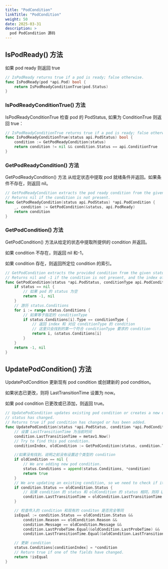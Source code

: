 ```yaml
---
title: "PodCondition"
linkTitle: "PodCondition"
weight: 50
date: 2025-03-31
description: >
  pod PodCondition 源码
---
```



## IsPodReady() 方法

如果 pod ready 则返回 true

```go
// IsPodReady returns true if a pod is ready; false otherwise.
func IsPodReady(pod *api.Pod) bool {
	return IsPodReadyConditionTrue(pod.Status)
}
```

### IsPodReadyConditionTrue() 方法

IsPodReadyConditionTrue 检查 pod 的 PodStatus, 如果为 ConditionTrue 则返回 true：

```go
// IsPodReadyConditionTrue returns true if a pod is ready; false otherwise.
func IsPodReadyConditionTrue(status api.PodStatus) bool {
	condition := GetPodReadyCondition(status)
	return condition != nil && condition.Status == api.ConditionTrue
}
```

### GetPodReadyCondition() 方法

GetPodReadyCondition() 方法 从给定状态中提取 pod 就绪条件并返回。如果条件不存在，则返回 nil。

```go
// GetPodReadyCondition extracts the pod ready condition from the given status and returns that.
// Returns nil if the condition is not present.
func GetPodReadyCondition(status api.PodStatus) *api.PodCondition {
	_, condition := GetPodCondition(&status, api.PodReady)
	return condition
}
```

### GetPodCondition() 方法

GetPodCondition() 方法从给定的状态中提取所提供的 condition 并返回。

如果 condition 不存在，则返回 nil 和-1，

如果 condition 存在，则返回所定位 condition 的索引。

```go
// GetPodCondition extracts the provided condition from the given status and returns that.
// Returns nil and -1 if the condition is not present, and the index of the located condition.
func GetPodCondition(status *api.PodStatus, conditionType api.PodConditionType) (int, *api.PodCondition) {
	if status == nil {
		// 如果 pod 的 status 为空
		return -1, nil
	}
	// 游历 status.Conditions
	for i := range status.Conditions {
		// 如果等于指定的 conditionType
		if status.Conditions[i].Type == conditionType {
			// 返回 index 和 对应 conditionType 的 condition
			// 这里只会找到的第一个符合 conditionType 要求的 condition
			return i, &status.Conditions[i]
		}
	}
	return -1, nil
}
```

## UpdatePodCondition() 方法

UpdatePodCondition 更新现有 pod condition 或创建新的 pod condition。

如果状态已更改，则将 LastTransitionTime 设置为 now。

如果 pod condition 已更改或已添加，则返回 true。

```go
// UpdatePodCondition updates existing pod condition or creates a new one. Sets LastTransitionTime to now if the
// status has changed.
// Returns true if pod condition has changed or has been added.
func UpdatePodCondition(status *api.PodStatus, condition *api.PodCondition) bool {
	// 设置 LastTransitionTime 为当前时间
	condition.LastTransitionTime = metav1.Now()
	// Try to find this pod condition.
	conditionIndex, oldCondition := GetPodCondition(status, condition.Type)

	//如果没有找到，说明之前没有设置这个类型的 condition
	if oldCondition == nil {
		// We are adding new pod condition.
		status.Conditions = append(status.Conditions, *condition)
		return true
	}
	// We are updating an existing condition, so we need to check if it has changed.
	if condition.Status == oldCondition.Status {
		// 如果 condition 的 status 和 oldCondition 的 status 相同，则将 LastTransitionTime 设置为 oldCondition 的 LastTransitionTime
		condition.LastTransitionTime = oldCondition.LastTransitionTime
	}

	// 检查传入的 condition 和现有的 conditon 是否完全等同
	isEqual := condition.Status == oldCondition.Status &&
		condition.Reason == oldCondition.Reason &&
		condition.Message == oldCondition.Message &&
		condition.LastProbeTime.Equal(&oldCondition.LastProbeTime) &&	
		condition.LastTransitionTime.Equal(&oldCondition.LastTransitionTime)

	// 更新 condition
	status.Conditions[conditionIndex] = *condition
	// Return true if one of the fields have changed.
	return !isEqual
}
```
